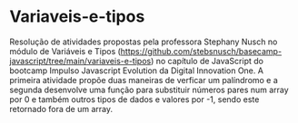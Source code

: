 # Variaveis-e-tipos
Resolução de atividades propostas pela professora Stephany Nusch no módulo de Variáveis e Tipos (https://github.com/stebsnusch/basecamp-javascript/tree/main/variaveis-e-tipos) no capítulo de JavaScript do bootcamp Impulso Javascript Evolution da Digital Innovation One.  A primeira atividade propõe duas maneiras de verficar um palíndromo e a segunda desenvolve uma função para substituir números pares num array por 0 e também outros tipos de dados e valores por -1, sendo este retornado fora de um array.
